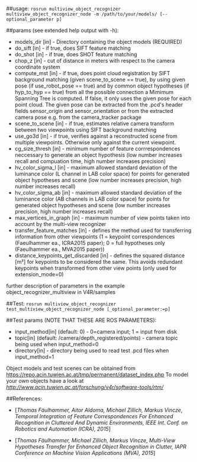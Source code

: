 ##usage:
`rosrun multiview_object_recognizer multiview_object_recognizer_node -m /path/to/your/models/ [--optional_parameter p]`

##params (see extended help output with -h):
*	models\_dir [in] - Directory containing the object models (REQUIRED)
*	do\_sift [in] - if true, does SIFT feature matching
*	do\_shot [in] - if true, does SHOT feature matching
*	chop\_z [in] - cut of distance in meters with respect to the camera coordinate system
* compute\_mst [in] - if true, does point cloud registration by SIFT background matching (given scene\_to\_scene == true), by using given pose (if use\_robot\_pose == true) and by common object hypotheses (if hyp\_to\_hyp == true) from all the possible connection a Mimimum Spanning Tree is computed. If false, it only uses the given pose for each point cloud. The given pose can be extracted from the .pcd's header fields sensor\_origin and sensor\_orientation or from the extracted camera pose e.g. from the camera\_tracker package
*	scene\_to\_scene [in] - if true, estimates relative camera transform between two viewpoints using SIFT background matching
* use\_go3d [in] - if true, verifies against a reconstructed scene from multiple viewpoints. Otherwise only against the current viewpoint.
*	cg\_size\_thresh [in] - minimum number of feature corrrespondences neccessary to generate an object hypothesis (low number increases recall and compuation time, high number increases precision)
*	hv\_color\_sigma_l [in] - maximum allowed standard deviation of the luminance color (L channel in LAB color space) for points for generated object hypotheses and scene (low number increases precision, high number increases recall)
*	hv\_color\_sigma\_ab [in] - maximum allowed standard deviation of the luminance color (AB channels in LAB color space) for points for generated object hypotheses and scene (low number increases precision, high number increases recall)
*	max\_vertices\_in\_graph [in] - maximum number of view points taken into account by the multi-view recognizer
*	transfer\_feature\_matches [in] - defines the method used for transferring information from other viewpoints (1 = keypoint correspondences (Faeulhammer ea., ICRA2015 paper); 0 = full hypotheses only (Faeulhammer ea., MVA2015 paper))
*	distance\_keypoints\_get\_discarded [in] - defines the squared distance [m²] for keypoints to be considered the same. This avoids redundant keypoints when transformed from other view points (only used for extension\_mode=0)

further description of parameters in the example object\_recognizer\_multiview in V4R/samples

##Test:
`rosrun multiview_object_recognizer test_multiview_object_recognizer_node [_optional_parameter:=p]`

##Test params (NOTE THAT THESE ARE ROS PARAMETERS):
*  input\_method[in] (default: 0) - 0=camera input; 1 = input from disk
*  topic[in] (default: /camera/depth\_registered/points) - camera topic being used when input\_method=0
*  directory[in] - directory being used to read test .pcd files when input\_method=1
  
Object models and test scenes can be obtained from https://repo.acin.tuwien.ac.at/tmp/permanent/dataset_index.php
To model your own objects have a look at *http://www.acin.tuwien.ac.at/forschung/v4r/software-tools/rtm/*

##References:
* [*Thomas Fäulhammer, Aitor Aldoma, Michael Zillich, Markus Vincze*, *Temporal Integration of Feature Correspondences For Enhanced Recognition in Cluttered And Dynamic Environments, IEEE Int. Conf. on Robotics and Automation (ICRA), 2015*]

* [*Thomas Fäulhammer, Michael Zillich, Markus Vincze*, *Multi-View Hypotheses Transfer for Enhanced Object Recognition in Clutter, IAPR Conference on Machine Vision Applications (MVA), 2015*]

